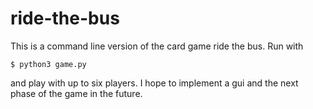 # ride-the-bus
This is a command line version of the card game ride the bus.
Run with
```
$ python3 game.py
```
and play with up to six players. I hope to implement a gui and the next phase of the game in the future.
